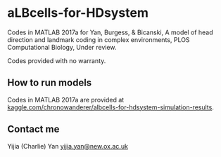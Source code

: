 # aLBcells-for-HDsystem
Codes in MATLAB 2017a for Yan, Burgess, & Bicanski, A model of head direction and landmark coding in complex environments, PLOS Computational Biology, Under review.

Codes provided with no warranty.

## How to run models

Codes in MATLAB 2017a are provided at [kaggle.com/chronowanderer/albcells-for-hdsystem-simulation-results](kaggle.com/chronowanderer/albcells-for-hdsystem-simulation-results).

## Contact me

Yijia (Charlie) Yan 
yijia.yan@new.ox.ac.uk
